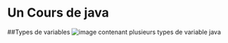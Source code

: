 # Un Cours de java
##Types de variables
![image contenant plusieurs types de variable java](http://www.write-technical.com/126581/session2/index.6.gif)